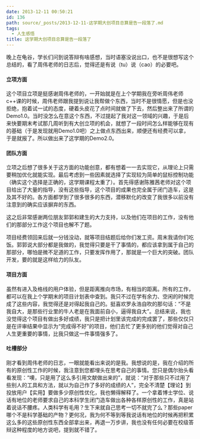 ```yaml
---
date: 2013-12-11 00:50:21
id: 136
path: source/_posts/2013-12-11-这学期大创项目总算是告一段落了.md
tags:
  - 人生感悟
title: 这学期大创项目总算是告一段落了
---
```


晚上在龟谷，学长们问到说答辩有啥感想，当时语塞没说出口，也不是很想写这个总结的，看了周伟老师的日志后，觉得还是有说（tu）说（cao）的必要吧。

#### 立项方面

这个项目立项是挺感谢周伟老师的，一开始就是在上个学期我在旁听周伟老师c++课的时候，周伟老师跟我提到说让我帮做个东西，当时不是很情愿，但是也没拒绝，抱着试一试的态度，硬着头皮花了点时间就做了下去，然后整出来了所谓的Demo1.0。当时没怎么在意这个东西，不过提起了我对这一领域的兴趣，于是后来快要期末考试那几周听到有大创立项的机会，就想了一段时间怎么样能够在现有的基础（于是发现就用Demo1.0吧）之上做点东西出来，顺便还有经费可以拿，于是就报了。所以做出来了这学期的Demo2.0。

#### 团队方面

立项之后想了很多关于这方面的功能创意，都有想着一一去实现它，从理论上只需要稍加优化就能实现。最后考虑到一些因素就选择了实现较为简单的鼠标控制功能（确实这个选择是正确的，这学期课程太重了）。首先得感谢陈雅茜老师对这个项目给出了大量的指导，没有这些指导，这个项目的成果也完全属于闭门造车，这是及其不好的。各方面都学到了很多很多的东西，潜移默化的改变了我很多以前没有注意到的确实应该摒弃的东西。

这之后非常感谢两位朋友郭郭和建生的大力支持，以及他们在项目的工作，没有他们的那部分工作这个项目也解不了题。

项目经费领回来后就一分钱没动，就等项目结题后给你们发工资。周末我请你们吃饭。郭郭说大部分都是我做的，我觉得只要是干了事情的，都应该拿到属于自己的那部分，哪怕是微不足道的工作，只要发挥作用了，那就是一个巨大的突破。团队开发，要的就是这样给力的队友。

#### 项目方面

虽然有进入及格线的用户体验，但是距离推向市场，有相当的距离。所有的工作，都可以在我上个学期末的项目计划表中查到。我只不过在学有余力、空闲的时候完成了这些内容，我觉得还是对得起我自己的。挺喜欢罗永浩自吹的那句话：“不是我自大，是那些行业里的牛人老是在我面前自小，逼得我自大”。总结来说，我也没觉得这个项目有做出多好成绩，我只是把计划里该完成的完成罢了，那些仅仅只是在评审结果中显示为“完成得不好”的项目，他们去忙了更多别的他们觉得对自己人生更重要的事情，比我只做这一件事情强多了。

#### 吐槽部分

刚才看到周伟老师的日志，一眼就能看出来说的是我。我想说的是，我在介绍的所有的原创性工作的时候，我注意到您都埋头在思考自己的事情。您只是偶尔抬头看看发现：“噢，只是用了这么多引用文献做出来的”，就说：“对于那些只不过用了些别人的工具和方法，就以为自己作了多好的成绩的人”，完全不清楚【理论】到投放用户【实用】要做多少原创性优化，我也懒得解释了。一个拿着博士学位、说话有地位的老师要求自己的本科学生闭门造车做出各种各样原创性的工作，真是站着说话不腰疼。人类科学有毛用？生下来就自己思考一切不就完了么？那些paper哪个不是科学基础的产物？更何况，我为何不等到等我说话有地位的时候再把积累这么多的这些原创性东西全部拿出来，再退一万步讲，我也没有任何必要在校级答辩这种程度的地方说吧，提到就不错了。